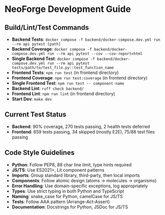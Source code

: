 # NeoForge Development Guide

## Build/Lint/Test Commands
- **Backend Tests**: `docker compose -f backend/docker-compose.dev.yml run --rm api pytest [path]`
- **Backend Coverage**: `docker compose -f backend/docker-compose.dev.yml run --rm api pytest --cov --cov-report=html`
- **Single Backend Test**: `docker compose -f backend/docker-compose.dev.yml run --rm api pytest tests/path/to/test_file.py::test_function_name`
- **Frontend Tests**: `npm run test` (in frontend directory)
- **Frontend Coverage**: `npm run test:coverage` (in frontend directory)
- **Single Frontend Test**: `npm run test -- component-name`
- **Backend Lint**: `ruff check backend/`
- **Frontend Lint**: `npm run lint` (in frontend directory)
- **Start Dev**: `make dev`

## Current Test Status
- **Backend**: 90% coverage, 270 tests passing, 2 health tests deferred
- **Frontend**: 659 tests passing, 34 skipped (mostly E2E), 75/88 test files passing

## Code Style Guidelines
- **Python**: Follow PEP8, 88 char line limit, type hints required
- **JS/TS**: Use ES2021+, Lit component patterns
- **Imports**: Group standard library, third-party, then local imports
- **Components**: Follow atomic design (atoms → molecules → organisms)
- **Error Handling**: Use domain-specific exceptions, log appropriately
- **Types**: Use strict typing in both Python and TypeScript
- **Naming**: snake_case for Python, camelCase for JS/TS
- **Tests**: Follow AAA pattern (Arrange-Act-Assert)
- **Documentation**: Docstrings for Python, JSDoc for JS/TS